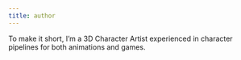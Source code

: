 ```yaml
---
title: author
---
```


To make it short, I’m a 3D Character Artist experienced in character pipelines for both animations and games.